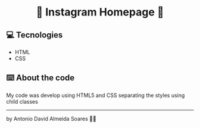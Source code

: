 <h1 align="center">
  📱 Instagram Homepage 📱
</h1>

## 💻 Tecnologies

* HTML
* CSS

## ⌨️ About the code

My code was develop using HTML5 and CSS separating the styles using child classes

<hr>

by Antonio David Almeida Soares ✌🏽